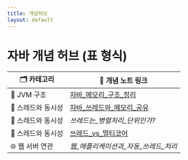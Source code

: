 ```yaml
---
title: 개념허브
layout: default
---
```


# 자바 개념 허브 (표 형식)

| 🗂️ 카테고리    | 📄 개념 노트 링크                                                                                                                 |
| ----------- | --------------------------------------------------------------------------------------------------------------------------- |
| 🧠 JVM 구조   | [자바_메모리_구조_정리](%EC%9E%90%EB%B0%94_%EB%A9%94%EB%AA%A8%EB%A6%AC_%EA%B5%AC%EC%A1%B0_%EC%A0%95%EB%A6%AC.md)                     |
| 🔄 스레드와 동시성 | [자바_쓰레드와_메모리_공유](%EC%9E%90%EB%B0%94_%EC%93%B0%EB%A0%88%EB%93%9C%EC%99%80_%EB%A9%94%EB%AA%A8%EB%A6%AC_%EA%B3%B5%EC%9C%A0.md) |
| 🔄 스레드와 동시성 | *쓰레드는_병렬처리_단위인가?*                                                                                                           |
| 🔄 스레드와 동시성 | [쓰레드_vs_멀티코어](%EC%93%B0%EB%A0%88%EB%93%9C_vs_%EB%A9%80%ED%8B%B0%EC%BD%94%EC%96%B4.md)                                       |
| 🌐 웹 서버 연관  | *웹_애플리케이션과_자동_쓰레드_처리*                                                                                                       |
